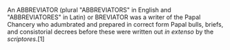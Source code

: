 An ABBREVIATOR (plural "ABBREVIATORS" in English and "ABBREVIATORES" in Latin) or BREVIATOR was a writer of the Papal Chancery who adumbrated and prepared in correct form Papal bulls, briefs, and consistorial decrees before these were written out _in extenso_ by the _scriptores_.[1]
